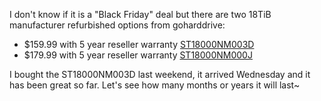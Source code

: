I don't know if it is a "Black Friday" deal but there are two 18TiB manufacturer refurbished options from goharddrive:

- $159.99 with 5 year reseller warranty [ST18000NM003D](https://www.ebay.com/itm/155636746868)
- $179.99 with 5 year reseller warranty [ST18000NM000J](https://www.ebay.com/itm/176041448046)

I bought the ST18000NM003D last weekend, it arrived Wednesday and it has been great so far. Let's see how many months or years it will last~
